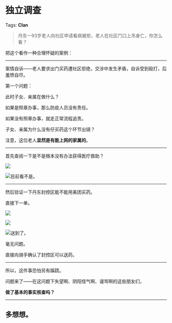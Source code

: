 # 独立调查

Tags: **Clan**

> 丹东一93岁老人向社区申请看病被拒，老人在社区门口上吊身亡，你怎么看？



把这个看作一种合理怀疑的案例：

  




---

案情自诉——老人要求出门买药遭社区拒绝，交涉中发生矛盾，自诉受到殴打，后羞愤自尽。

  


第一个问题：

此时子女、亲属在做什么？

如果是照章办事，那么防疫人员没有责任。

如果没有照章办事，就走正常流程追责。

子女、亲属为什么没有仔买药这个环节出镜？

注意，这位老人**显然是有能上网的家属的**。



---

首先查阅一下是不是根本没有办法获得医疗救助？

![](https://pic1.zhimg.com/50/v2-d4092e0c40b249f6aa886d762a074ab6_720w.jpg?source=2c26e567)  


![](https://pica.zhimg.com/50/v2-b72a3ebbd30808e2576589bf41d61fd0_720w.jpg?source=2c26e567)目前看不是。



---

  


然后验证一下丹东封控区能不能用美团买药。

直接下一单。

![](https://picx.zhimg.com/50/v2-31236c0bae905441506e15a5581065ee_720w.jpg?source=2c26e567)  


![](https://picx.zhimg.com/50/v2-69fdced1632282a470f20900b71f113d_720w.jpg?source=2c26e567)  


![](https://pic1.zhimg.com/50/v2-aa0995c33e3c7e24ad70adf0480e160d_720w.jpg?source=2c26e567)送到了。

毫无问题。

直接向骑手确认了封控区可以送药。



---

所以，这件事恐怕另有蹊跷。

  


问题来了——在这问题下失望啊、阴阳怪气啊、谩骂啊的这些朋友们，

**做了基本的事实核查吗？**



---

**多想想。**
--------



